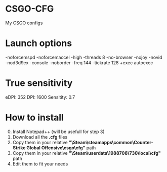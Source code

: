 # CSGO-CFG
My CSGO configs

# Launch options
-noforcemspd -noforcemaccel -high -threads 8 -no-browser -nojoy -novid -nod3d9ex -console -noborder -freq 144 -tickrate 128 +exec autoexec

# True sensitivity
eDPI: 352
DPI: 1600
Sensitity: 0.7

# How to install
0. Install Notepad++ (will be usefull for step 3)
1. Download all the **.cfg** files
2. Copy them in your relative **"\Steam\steamapps\common\Counter-Strike Global Offensive\csgo\cfg"** path
3. Copy them in your relative **"\Steam\userdata\1988708\730\local\cfg"** path
4. Edit them to fit your needs
